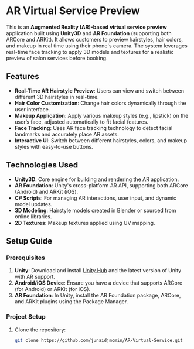 # AR Virtual Service Preview

This is an **Augmented Reality (AR)-based virtual service preview** application built using **Unity3D** and **AR Foundation** (supporting both ARCore and ARKit). It allows customers to preview hairstyles, hair colors, and makeup in real time using their phone's camera. The system leverages real-time face tracking to apply 3D models and textures for a realistic preview of salon services before booking.

## Features

- **Real-Time AR Hairstyle Preview**: Users can view and switch between different 3D hairstyles in real-time.
- **Hair Color Customization**: Change hair colors dynamically through the user interface.
- **Makeup Application**: Apply various makeup styles (e.g., lipstick) on the user’s face, adjusted automatically to fit facial features.
- **Face Tracking**: Uses AR face tracking technology to detect facial landmarks and accurately place AR assets.
- **Interactive UI**: Switch between different hairstyles, colors, and makeup styles with easy-to-use buttons.

## Technologies Used

- **Unity3D**: Core engine for building and rendering the AR application.
- **AR Foundation**: Unity's cross-platform AR API, supporting both ARCore (Android) and ARKit (iOS).
- **C# Scripts**: For managing AR interactions, user input, and dynamic model updates.
- **3D Modeling**: Hairstyle models created in Blender or sourced from online libraries.
- **2D Textures**: Makeup textures applied using UV mapping.

## Setup Guide

### Prerequisites

1. **Unity**: Download and install [Unity Hub](https://unity.com/) and the latest version of Unity with AR support.
2. **Android/iOS Device**: Ensure you have a device that supports ARCore (for Android) or ARKit (for iOS).
3. **AR Foundation**: In Unity, install the AR Foundation package, ARCore, and ARKit plugins using the Package Manager.

### Project Setup

1. Clone the repository:
   ```bash
   git clone https://github.com/junaidjmomin/AR-Virtual-Service.git
